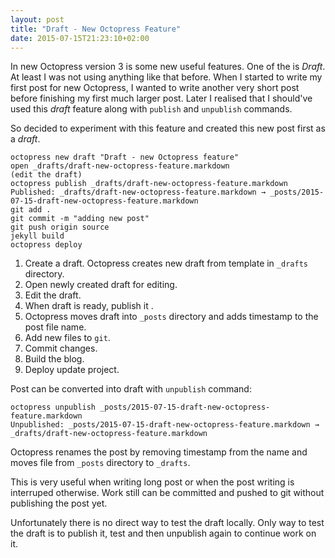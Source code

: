 ```yaml
---
layout: post
title: "Draft - New Octopress Feature"
date: 2015-07-15T21:23:10+02:00
---
```


In new Octopress version 3 is some new useful features. One of the is *Draft*. At least I was not using anything like that before. When I started to write my first post for new Octopress, I wanted to write another very short post before finishing my first much larger post. Later I realised that I should've used this *draft* feature along with `publish` and `unpublish` commands.

So decided to experiment with this feature and created this new post first as a *draft*.

	octopress new draft "Draft - new Octopress feature"
	open _drafts/draft-new-octopress-feature.markdown
	(edit the draft)
	octopress publish _drafts/draft-new-octopress-feature.markdown 
	Published: _drafts/draft-new-octopress-feature.markdown → _posts/2015-07-15-draft-new-octopress-feature.markdown
	git add .
	git commit -m "adding new post"
	git push origin source
	jekyll build
	octopress deploy
	
1. Create a draft. Octopress creates new draft from template in `_drafts` directory.
2. Open newly created draft for editing.
3. Edit the draft.
4. When draft is ready, publish it .
5. Octopress moves draft into `_posts` directory and adds timestamp to the post file name.
6. Add new files to `git`.
7. Commit changes.
8. Build the blog.
9. Deploy update project.

Post can be converted into draft with `unpublish` command:
	
	octopress unpublish _posts/2015-07-15-draft-new-octopress-feature.markdown
	Unpublished: _posts/2015-07-15-draft-new-octopress-feature.markdown → _drafts/draft-new-octopress-feature.markdown
	
Octopress renames the post by removing timestamp from the name and moves file from `_posts` directory to `_drafts`.

This is very useful when writing long post or when the post writing is interruped otherwise. Work still can be committed and pushed to git without publishing the post yet.

Unfortunately there is no direct way to test the draft locally. Only way to test the draft is to publish it, test and then unpublish again to continue work on it.